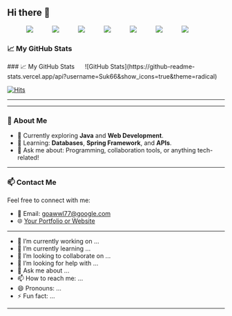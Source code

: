 ## Hi there 👋
<p style="text-align:center;">
<img src="https://img.shields.io/badge/html5-%23E34F26.svg?&style=for-the-badge&logo=html5&logoColor=white" style="margin-right:40px;" />
<img src="https://img.shields.io/badge/css3-%231572B6.svg?&style=for-the-badge&logo=css3&logoColor=orange" style="margin-right:40px;"/>
<img src="https://img.shields.io/badge/javascript-%23F7DF1E.svg?&style=for-the-badge&logo=javascript&logoColor=black" style="margin-right:40px;" />

<img src="https://img.shields.io/badge/python-%233776AB.svg?&style=for-the-badge&logo=python&logoColor=pink" style="margin-right:40px;"/> 

<img src="https://img.shields.io/badge/java-%23007396.svg?&style=for-the-badge&logo=java&logoColor=green" style="margin-right:40px;"/>

<img src="https://img.shields.io/badge/slack-%234A154B.svg?&style=for-the-badge&logo=slack&logoColor=yellow" style="margin-right:40px;"/>

<img src="https://img.shields.io/badge/github-%23181717.svg?&style=for-the-badge&logo=github&logoColor=white" style="margin-right:40px;"/>

</p>

### 📈 My GitHub Stats

<span>
      ### 📈 My GitHub Stats 
  <span style="margin-left: 20px;">
![GitHub Stats](https://github-readme-stats.vercel.app/api?username=Suk66&show_icons=true&theme=radical)

[![Hits](https://hits.seeyoufarm.com/api/count/incr/badge.svg?url=https%3A%2F%2Fgithub.com%2FSuk66&count_bg=%23C953CF&title_bg=%23555555&icon=bower.svg&icon_color=%2308BCDF&title=hits&edge_flat=false)](https://hits.seeyoufarm.com)


  </span>
</span>






---




---

### 🌟 About Me
- 🔭 Currently exploring **Java** and **Web Development**.
- 🌱 Learning: **Databases**, **Spring Framework**, and **APIs**.
- 💬 Ask me about: Programming, collaboration tools, or anything tech-related!

---

### 📫 Contact Me
Feel free to connect with me:
- 📧 Email: [goawwl77@google.com](mailto:your-email@example.com)
- 🌐 [Your Portfolio or Website](https://your-portfolio.com)

---

- 🔭 I’m currently working on ...
- 🌱 I’m currently learning ...
- 👯 I’m looking to collaborate on ...
- 🤔 I’m looking for help with ...
- 💬 Ask me about ...
- 📫 How to reach me: ...
- 😄 Pronouns: ...
- ⚡ Fun fact: ...




---

